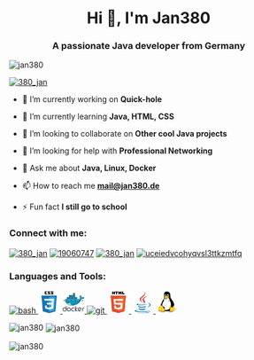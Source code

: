 <h1 align="center">Hi 👋, I'm Jan380</h1>
<h3 align="center">A passionate Java developer from Germany</h3>

<p align="left"> <img src="https://komarev.com/ghpvc/?username=jan380&label=Profile%20views&color=5cc2f2&style=flat" alt="jan380" /> </p>

<p align="left"> <a href="https://twitter.com/380_jan" target="blank"><img src="https://img.shields.io/twitter/follow/380_jan?logo=twitter&style=for-the-badge" alt="380_jan" /></a> </p>

- 🔭 I’m currently working on **Quick-hole**

- 🌱 I’m currently learning **Java, HTML, CSS**

- 👯 I’m looking to collaborate on **Other cool Java projects**

- 🤝 I’m looking for help with **Professional Networking**

- 💬 Ask me about **Java, Linux, Docker**

- 📫 How to reach me **mail@jan380.de**

- ⚡ Fun fact **I still go to school**

<h3 align="left">Connect with me:</h3>
<p align="left">
<a href="https://twitter.com/380_jan" target="blank"><img align="center" src="https://raw.githubusercontent.com/rahuldkjain/github-profile-readme-generator/master/src/images/icons/Social/twitter.svg" alt="380_jan" height="30" width="40" /></a>
<a href="https://stackoverflow.com/users/19060747" target="blank"><img align="center" src="https://raw.githubusercontent.com/rahuldkjain/github-profile-readme-generator/master/src/images/icons/Social/stack-overflow.svg" alt="19060747" height="30" width="40" /></a>
<a href="https://instagram.com/380_jan" target="blank"><img align="center" src="https://raw.githubusercontent.com/rahuldkjain/github-profile-readme-generator/master/src/images/icons/Social/instagram.svg" alt="380_jan" height="30" width="40" /></a>
<a href="https://www.youtube.com/c/uceiedvcohyqvsl3ttkzmtfq" target="blank"><img align="center" src="https://raw.githubusercontent.com/rahuldkjain/github-profile-readme-generator/master/src/images/icons/Social/youtube.svg" alt="uceiedvcohyqvsl3ttkzmtfq" height="30" width="40" /></a>
</p>

<h3 align="left">Languages and Tools:</h3>
<p align="left"> <a href="https://www.gnu.org/software/bash/" target="_blank" rel="noreferrer"> <img src="https://www.vectorlogo.zone/logos/gnu_bash/gnu_bash-icon.svg" alt="bash" width="40" height="40"/> </a> <a href="https://www.w3schools.com/css/" target="_blank" rel="noreferrer"> <img src="https://raw.githubusercontent.com/devicons/devicon/master/icons/css3/css3-original-wordmark.svg" alt="css3" width="40" height="40"/> </a> <a href="https://www.docker.com/" target="_blank" rel="noreferrer"> <img src="https://raw.githubusercontent.com/devicons/devicon/master/icons/docker/docker-original-wordmark.svg" alt="docker" width="40" height="40"/> </a> <a href="https://git-scm.com/" target="_blank" rel="noreferrer"> <img src="https://www.vectorlogo.zone/logos/git-scm/git-scm-icon.svg" alt="git" width="40" height="40"/> </a> <a href="https://www.w3.org/html/" target="_blank" rel="noreferrer"> <img src="https://raw.githubusercontent.com/devicons/devicon/master/icons/html5/html5-original-wordmark.svg" alt="html5" width="40" height="40"/> </a> <a href="https://www.java.com" target="_blank" rel="noreferrer"> <img src="https://raw.githubusercontent.com/devicons/devicon/master/icons/java/java-original.svg" alt="java" width="40" height="40"/> </a> <a href="https://www.linux.org/" target="_blank" rel="noreferrer"> <img src="https://raw.githubusercontent.com/devicons/devicon/master/icons/linux/linux-original.svg" alt="linux" width="40" height="40"/> </a> </p>

<p><img align="left" src="https://github-readme-stats.vercel.app/api/top-langs?username=jan380&show_icons=true&theme=tokyonight&title_color=5cc2f2&text_color=5cc2f2&bg_color=0d1117&locale=en&layout=compact" alt="jan380" /></p>

<p>&nbsp;<img align="center" src="https://github-readme-stats.vercel.app/api?username=jan380&show_icons=true&theme=tokyonight&title_color=5cc2f2&text_color=5cc2f2&bg_color=0d1117&locale=en" alt="jan380" /></p>

<p><img align="center" src="https://github-readme-streak-stats.herokuapp.com/?user=jan380&theme=dark&background=0d1117&sideNums=5cc2f2&currStreakLabel=5cc2f2&sideLabels=5cc2f2&dates=5cc2f2&fire=5cc2f2&ring=5cc2f2" alt="jan380" /></p>
